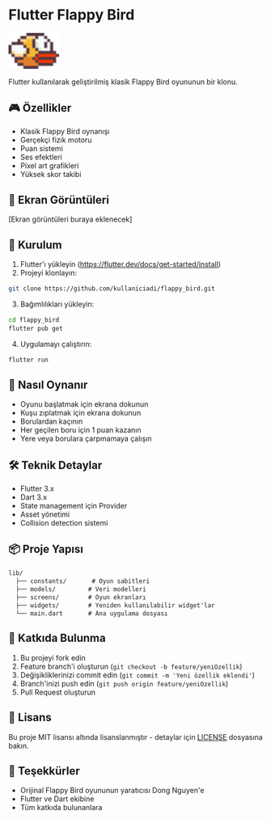 # Flutter Flappy Bird

<img src="assets/sprites/yellowbird-upflap.png" width="100" alt="Flappy Bird">

Flutter kullanılarak geliştirilmiş klasik Flappy Bird oyununun bir klonu.

## 🎮 Özellikler

- Klasik Flappy Bird oynanışı
- Gerçekçi fizik motoru
- Puan sistemi
- Ses efektleri
- Pixel art grafikleri
- Yüksek skor takibi

## 📱 Ekran Görüntüleri

[Ekran görüntüleri buraya eklenecek]

## 🚀 Kurulum

1. Flutter'ı yükleyin (https://flutter.dev/docs/get-started/install)
2. Projeyi klonlayın:
```bash
git clone https://github.com/kullaniciadi/flappy_bird.git
```
3. Bağımlılıkları yükleyin:
```bash
cd flappy_bird
flutter pub get
```
4. Uygulamayı çalıştırın:
```bash
flutter run
```

## 🎯 Nasıl Oynanır

- Oyunu başlatmak için ekrana dokunun
- Kuşu zıplatmak için ekrana dokunun
- Borulardan kaçının
- Her geçilen boru için 1 puan kazanın
- Yere veya borulara çarpmamaya çalışın

## 🛠️ Teknik Detaylar

- Flutter 3.x
- Dart 3.x
- State management için Provider
- Asset yönetimi
- Collision detection sistemi

## 📦 Proje Yapısı

```
lib/
  ├── constants/       # Oyun sabitleri
  ├── models/         # Veri modelleri
  ├── screens/        # Oyun ekranları
  ├── widgets/        # Yeniden kullanılabilir widget'lar
  └── main.dart       # Ana uygulama dosyası
```

## 🤝 Katkıda Bulunma

1. Bu projeyi fork edin
2. Feature branch'i oluşturun (`git checkout -b feature/yeniOzellik`)
3. Değişikliklerinizi commit edin (`git commit -m 'Yeni özellik eklendi'`)
4. Branch'inizi push edin (`git push origin feature/yeniOzellik`)
5. Pull Request oluşturun

## 📝 Lisans

Bu proje MIT lisansı altında lisanslanmıştır - detaylar için [LICENSE](LICENSE) dosyasına bakın.

## 👏 Teşekkürler

- Orijinal Flappy Bird oyununun yaratıcısı Dong Nguyen'e
- Flutter ve Dart ekibine
- Tüm katkıda bulunanlara

